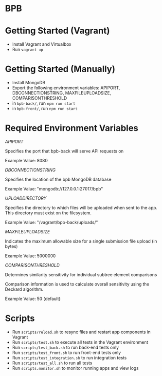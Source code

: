 # BPB

# Getting Started (Vagrant)
* Install Vagrant and Virtualbox
* Run `vagrant up`

# Getting Started (Manually)
* Install MongoDB
* Export the following environment variables: APIPORT, DBCONNECTIONSTRING, MAXFILEUPLOADSIZE, COMPARISONTHRESHOLD
* in `bpb-back/`, run `npm run start`
* in `bpb-front/`, run `npm run start`

# Required Environment Variables
*APIPORT*

Specifies the port that bpb-back will serve API requests on

Example Value: 8080

*DBCONNECTIONSTRING*

Specifies the location of the bpb MongoDB database

Example Value: "mongodb://127.0.0.1:27017/bpb"

*UPLOADDIRECTORY*

Specifies the directory to which files will be uploaded when sent to the app.
This directory must exist on the filesystem.

Example Value: "/vagrant/bpb-back/uploads/"

*MAXFILEUPLOADSIZE*

Indicates the maximum allowable size for a single submission file upload (in bytes)

Example Value: 5000000

*COMPARISONTHRESHOLD*

Determines similarity sensitivity for individual subtree element comparisons

Comparison information is used to calculate overall sensitivity using the Deckard algorithm.

Example Value: 50 (default)

# Scripts
* Run `scripts/reload.sh` to resync files and restart app components in Vagrant
* Run `scripts/test.sh` to execute all tests in the Vagrant environment
* Run `scripts/test_back.sh` to run back-end tests only
* Run `scripts/test_front.sh` to run front-end tests only
* Run `scripts/test_integration.sh` to run integration tests
* Run `scripts/test_all.sh` to run all tests
* Run `scripts.monitor.sh` to monitor running apps and view logs